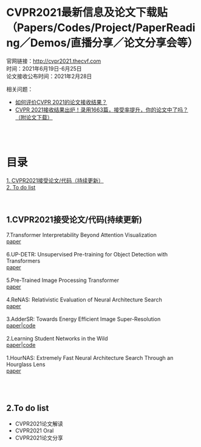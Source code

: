# CVPR2021最新信息及论文下载贴（Papers/Codes/Project/PaperReading／Demos/直播分享／论文分享会等）

官网链接：http://cvpr2021.thecvf.com<br>
时间：2021年6月19日-6月25日<br>
论文接收公布时间：2021年2月28日<br>

相关问题：<br>

* [如何评价CVPR 2021的论文接收结果？](https://www.zhihu.com/question/446299297)<br>
* [CVPR 2021接收结果出炉！录用1663篇，接受率提升，你的论文中了吗？（附论文下载）](https://mp.weixin.qq.com/s/4UQ2W1V-eLnL02L8BDOtMg)

<br><br>

# 目录

[1. CVPR2021接受论文/代码（持续更新）](#1)<br>
[2. To do list](#2)


<br>

<a name="1"/> 

## 1.CVPR2021接受论文/代码(持续更新)

7.Transformer Interpretability Beyond Attention Visualization<br>
[paper](https://arxiv.org/pdf/2012.09838.pdf)<br><br>
6.UP-DETR: Unsupervised Pre-training for Object Detection with Transformers<br>
[paper](https://arxiv.org/pdf/2011.09094.pdf)<br><br>
5.Pre-Trained Image Processing Transformer<br>
[paper](https://arxiv.org/pdf/2012.00364.pdf)<br><br>
4.ReNAS: Relativistic Evaluation of Neural Architecture Search<br>
[paper](https://arxiv.org/pdf/1910.01523.pdf)<br><br>
3.AdderSR: Towards Energy Efficient Image Super-Resolution<br>
[paper](https://arxiv.org/pdf/2009.08891.pdf)|[code](https://github.com/huawei-noah/AdderNet)<br><br>
2.Learning Student Networks in the Wild<br>
[paper](https://arxiv.org/pdf/1904.01186.pdf)|[code](https://github.com/huawei-noah/DAFL)<br><br>
1.HourNAS: Extremely Fast Neural Architecture Search Through an Hourglass Lens<br>
[paper](https://arxiv.org/pdf/2005.14446.pdf)<br><br>



<br>

<a name="2"/> 

## 2.To do list

* CVPR2021论文解读
* CVPR2021 Oral
* CVPR2021论文分享
